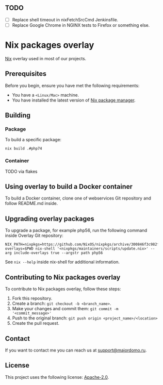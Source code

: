 ## TODO

- [ ] Replace shell timeout in nixFetchSrcCmd Jenkinsfile.
- [ ] Replace Google Chrome in NGINX tests to Firefox or something else.

# Nix packages overlay

[Nix](https://nixos.org/) overlay used in most of our projects.

## Prerequisites

Before you begin, ensure you have met the following requirements:

* You have a `<Linux/Mac>` machine.
* You have installed the latest version of [Nix package manager](https://nixos.org/).

## Building

### Package

To build a specific package:
```
nix build .#php74
```

### Container

TODO via flakes

## Using overlay to build a Docker container

To build a Docker container, clone one of webservices Git repository
and follow README.md inside.

## Upgrading overlay packages

To upgrade a package, for example php56, run the following command inside
Overlay Git repository:

``` shell
NIX_PATH=nixpkgs=https://github.com/NixOS/nixpkgs/archive/300846f3c982ffc3e54775fa99b4ec01d56adf65.tar.gz:nixpkgs-overlays=$PWD nix-shell '<nixpkgs/maintainers/scripts/update.nix>' --arg include-overlays true --argstr path php56
```

See `nix --help` inside nix-shell for additional information.

## Contributing to Nix packages overlay

To contribute to Nix packages overlay, follow these steps:

1. Fork this repository.
2. Create a branch: `git checkout -b <branch_name>`.
3. Make your changes and commit them: `git commit -m '<commit_message>'`
4. Push to the original branch: `git push origin <project_name>/<location>`
5. Create the pull request.

## Contact

If you want to contact me you can reach us at <support@majordomo.ru>.

## License

This project uses the following license: [Apache-2.0](https://www.apache.org/licenses/LICENSE-2.0).
